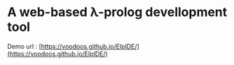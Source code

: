 # A web-based λ-prolog devellopment tool

Demo url : [https://voodoos.github.io/ElpIDE/](https://voodoos.github.io/ElpIDE/)